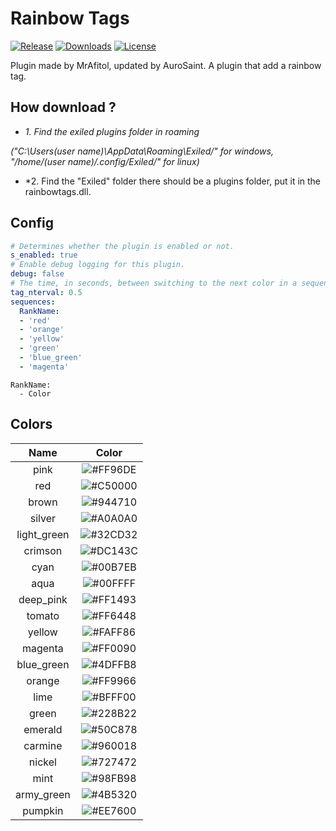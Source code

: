 # Rainbow Tags
[![Release](https://img.shields.io/github/v/release/aurosaint/Rainbow-Tags)](https://github.com/aurosaint/Rainbow-Tags/releases/lastest)
[![Downloads](https://img.shields.io/github/downloads/aurosaint/Rainbow-Tags/total)](https://github.com/aurosaint/Rainbow-Tags/releases)
[![License](https://img.shields.io/github/license/aurosaint/Rainbow-Tags)](https://github.com/aurosaint/Rainbow-Tags/blob/main/LICENSE)


Plugin made by MrAfitol, updated by AuroSaint.
A plugin that add a rainbow tag.
## How download ?
   - *1. Find the exiled plugins folder in roaming*
   
   *("C:\Users\(user name)\AppData\Roaming\Exiled/" for windows, "/home/(user name)/.config/Exiled/" for linux)*
  
   - *2. Find the "Exiled" folder there should be a plugins folder, put it in the rainbowtags.dll.
  
 ## Config
```yml
# Determines whether the plugin is enabled or not.
s_enabled: true
# Enable debug logging for this plugin.
debug: false
# The time, in seconds, between switching to the next color in a sequence.
tag_nterval: 0.5
sequences:
  RankName:
  - 'red'
  - 'orange'
  - 'yellow'
  - 'green'
  - 'blue_green'
  - 'magenta'
```
```
RankName:
  - Color
```
## Colors
Name | Color
:--------:|:------:
pink | ![#FF96DE](https://placehold.co/60x25/FF96DE/FF96DE.png)
red | ![#C50000](https://placehold.co/60x25/C50000/C50000.png)
brown | ![#944710](https://placehold.co/60x25/944710/944710.png)
silver | ![#A0A0A0](https://placehold.co/60x25/A0A0A0/A0A0A0.png)
light_green | ![#32CD32](https://placehold.co/60x25/32CD32/32CD32.png)
crimson | ![#DC143C](https://placehold.co/60x25/DC143C/DC143C.png)
cyan | ![#00B7EB](https://placehold.co/60x25/00B7EB/00B7EB.png)
aqua | ![#00FFFF](https://placehold.co/60x25/00FFFF/00FFFF.png)
deep_pink | ![#FF1493](https://placehold.co/60x25/FF1493/FF1493.png)
tomato | ![#FF6448](https://placehold.co/60x25/FF6448/FF6448.png)
yellow | ![#FAFF86](https://placehold.co/60x25/FAFF86/FAFF86.png)
magenta | ![#FF0090](https://placehold.co/60x25/FF0090/FF0090.png)
blue_green	 | ![#4DFFB8](https://placehold.co/60x25/4DFFB8/4DFFB8.png)
orange | ![#FF9966](https://placehold.co/60x25/FF9966/FF9966.png)
lime | ![#BFFF00](https://placehold.co/60x25/BFFF00/BFFF00.png)
green | ![#228B22](https://placehold.co/60x25/228B22/228B22.png)
emerald | ![#50C878](https://placehold.co/60x25/50C878/50C878.png)
carmine | ![#960018](https://placehold.co/60x25/960018/960018.png)
nickel | ![#727472](https://placehold.co/60x25/727472/727472.png)
mint | ![#98FB98](https://placehold.co/60x25/98FB98/98FB98.png)
army_green | ![#4B5320](https://placehold.co/60x25/4B5320/4B5320.png)
pumpkin	 | ![#EE7600](https://placehold.co/60x25/EE7600/EE7600.png)
